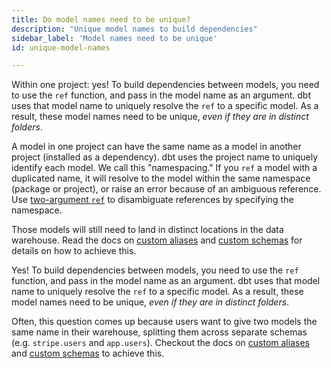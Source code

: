 ```yaml
---
title: Do model names need to be unique?
description: "Unique model names to build dependencies"
sidebar_label: 'Model names need to be unique'
id: unique-model-names

---
```


<VersionBlock firstVersion="1.6">

Within one project: yes! To build dependencies between models, you need to use the `ref` function, and pass in the model name as an argument. dbt uses that model name to uniquely resolve the `ref` to a specific model. As a result, these model names need to be unique, _even if they are in distinct folders_.

A model in one project can have the same name as a model in another project (installed as a dependency). dbt uses the project name to uniquely identify each model. We call this "namespacing." If you `ref` a model with a duplicated name, it will resolve to the model within the same namespace (package or project), or raise an error because of an ambiguous reference. Use [two-argument `ref`](/reference/dbt-jinja-functions/ref#ref-project-specific-models) to disambiguate references by specifying the namespace.

Those models will still need to land in distinct locations in the data warehouse. Read the docs on [custom aliases](/docs/build/custom-aliases) and [custom schemas](/docs/build/custom-schemas) for details on how to achieve this.

</VersionBlock>

<VersionBlock lastVersion="1.5">

Yes! To build dependencies between models, you need to use the `ref` function, and pass in the model name as an argument. dbt uses that model name to uniquely resolve the `ref` to a specific model. As a result, these model names need to be unique, _even if they are in distinct folders_.

Often, this question comes up because users want to give two models the same name in their warehouse, splitting them across separate schemas (e.g. `stripe.users` and `app.users`). Checkout the docs on [custom aliases](/docs/build/custom-aliases) and [custom schemas](/docs/build/custom-schemas) to achieve this.

</VersionBlock>
